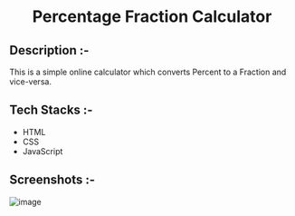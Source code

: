 # <p align="center">Percentage Fraction Calculator</div>

## Description :-

This is a simple online calculator which converts Percent to a Fraction and vice-versa.

## Tech Stacks :-

- HTML
- CSS
- JavaScript

## Screenshots :-

![image](https://github.com/Rakesh9100/CalcDiverse/assets/73993775/292f2958-cfdb-4c88-bfd3-382f6ec257a5)
